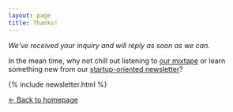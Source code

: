 ```yaml
---
layout: page
title: Thanks!
---
```


*We've received your inquiry and will reply as soon as we can.*

In the mean time, why not chill out
listening to [our mixtape][spotify-punkrockdev]
or learn something new from our
[startup-oriented newsletter](https://bit.ly/punkrockdev)?

<p>
<div class="raw show-laptop">
{% include newsletter.html %}
</div>
</p>

[← Back to homepage](/)

<!-- Google Code for Booking Conversion Page -->
<script type="text/javascript">
/* <![CDATA[ */
var google_conversion_id = 869067648;
var google_conversion_language = "en";
var google_conversion_format = "3";
var google_conversion_color = "ffffff";
var google_conversion_label = "gQpRCJX1z2sQgNezngM";
var google_conversion_value = 1000.00;
var google_conversion_currency = "EUR";
var google_remarketing_only = false;
/* ]]> */
</script>
<script type="text/javascript" src="//www.googleadservices.com/pagead/conversion.js">
</script>
<noscript>
<div style="display:inline;">
<img height="1" width="1" style="border-style:none;" alt="" src="//www.googleadservices.com/pagead/conversion/869067648/?value=1000.00&amp;currency_code=EUR&amp;label=gQpRCJX1z2sQgNezngM&amp;guid=ON&amp;script=0"/>
</div>
</noscript>

[spotify-punkrockdev]: https://open.spotify.com/user/1138064765/playlist/6E52OGawG1plGSO9GT1yNC
